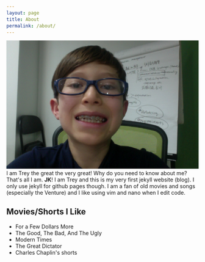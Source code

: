 ```yaml
---
layout: page
title: About
permalink: /about/
---
```


![Me](https://github.com/trey-warner/trey-warner.github.io/blob/master/images/me.png?raw=true)  
I am Trey the great the very great! Why do you need to know about me? That's all I am. **JK**! I am Trey and this is my very first jekyll website (blog). I only use jekyll for github pages though. I am a fan of old movies and songs (especially the Venture) and I like using vim and nano when I edit code.

Movies/Shorts I Like
--------------------
* For a Few Dollars More
* The Good, The Bad, And The Ugly
* Modern Times
* The Great Dictator
* Charles Chaplin's shorts
